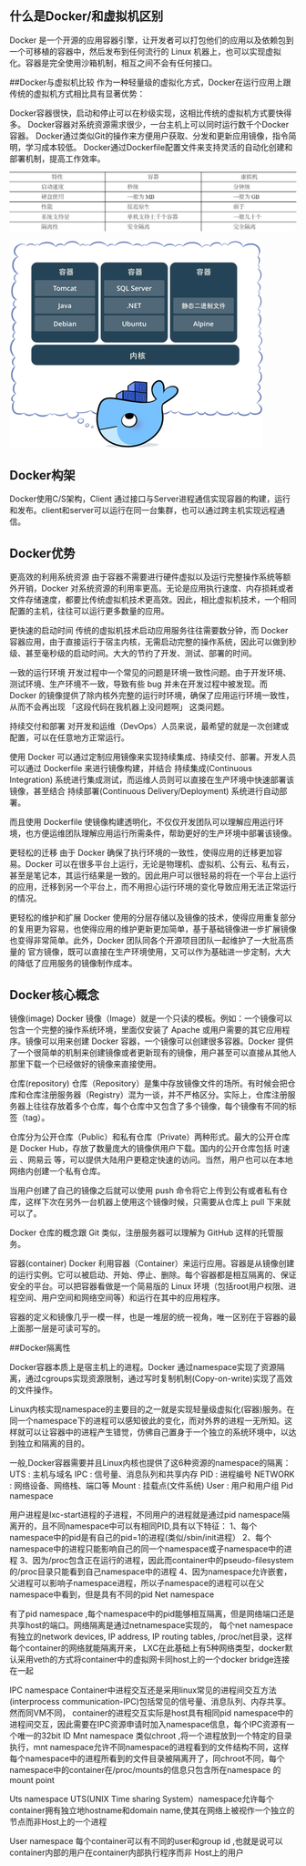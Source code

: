 ## 什么是Docker/和虚拟机区别

Docker 是一个开源的应用容器引擎，让开发者可以打包他们的应用以及依赖包到一个可移植的容器中，然后发布到任何流行的 Linux 机器上，也可以实现虚拟化。容器是完全使用沙箱机制，相互之间不会有任何接口。

##Docker与虚拟机比较
作为一种轻量级的虚拟化方式，Docker在运行应用上跟传统的虚拟机方式相比具有显著优势：

Docker容器很快，启动和停止可以在秒级实现，这相比传统的虚拟机方式要快得多。
Docker容器对系统资源需求很少，一台主机上可以同时运行数千个Docker容器。
Docker通过类似Git的操作来方便用户获取、分发和更新应用镜像，指令简明，学习成本较低。
Docker通过Dockerfile配置文件来支持灵活的自动化创建和部署机制，提高工作效率。

![](./img/docker1.jpg)

![](./img/docker2.png)

## Docker构架

Docker使用C/S架构，Client 通过接口与Server进程通信实现容器的构建，运行和发布。client和server可以运行在同一台集群，也可以通过跨主机实现远程通信。

## Docker优势

更高效的利用系统资源
由于容器不需要进行硬件虚拟以及运行完整操作系统等额外开销，Docker 对系统资源的利用率更高。无论是应用执行速度、内存损耗或者文件存储速度，都要比传统虚拟机技术更高效。因此，相比虚拟机技术，一个相同配置的主机，往往可以运行更多数量的应用。

更快速的启动时间
传统的虚拟机技术启动应用服务往往需要数分钟，而 Docker 容器应用，由于直接运行于宿主内核，无需启动完整的操作系统，因此可以做到秒级、甚至毫秒级的启动时间。大大的节约了开发、测试、部署的时间。

一致的运行环境
开发过程中一个常见的问题是环境一致性问题。由于开发环境、测试环境、生产环境不一致，导致有些 bug 并未在开发过程中被发现。而 Docker 的镜像提供了除内核外完整的运行时环境，确保了应用运行环境一致性，从而不会再出现 「这段代码在我机器上没问题啊」 这类问题。

持续交付和部署
对开发和运维（DevOps）人员来说，最希望的就是一次创建或配置，可以在任意地方正常运行。

使用 Docker 可以通过定制应用镜像来实现持续集成、持续交付、部署。开发人员可以通过 Dockerfile 来进行镜像构建，并结合 持续集成(Continuous Integration) 系统进行集成测试，而运维人员则可以直接在生产环境中快速部署该镜像，甚至结合 持续部署(Continuous Delivery/Deployment) 系统进行自动部署。

而且使用 Dockerfile 使镜像构建透明化，不仅仅开发团队可以理解应用运行环境，也方便运维团队理解应用运行所需条件，帮助更好的生产环境中部署该镜像。

更轻松的迁移
由于 Docker 确保了执行环境的一致性，使得应用的迁移更加容易。Docker 可以在很多平台上运行，无论是物理机、虚拟机、公有云、私有云，甚至是笔记本，其运行结果是一致的。因此用户可以很轻易的将在一个平台上运行的应用，迁移到另一个平台上，而不用担心运行环境的变化导致应用无法正常运行的情况。

更轻松的维护和扩展
Docker 使用的分层存储以及镜像的技术，使得应用重复部分的复用更为容易，也使得应用的维护更新更加简单，基于基础镜像进一步扩展镜像也变得非常简单。此外，Docker 团队同各个开源项目团队一起维护了一大批高质量的 官方镜像，既可以直接在生产环境使用，又可以作为基础进一步定制，大大的降低了应用服务的镜像制作成本。

## Docker核心概念

镜像(image)
Docker 镜像（Image）就是一个只读的模板。例如：一个镜像可以包含一个完整的操作系统环境，里面仅安装了 Apache 或用户需要的其它应用程序。镜像可以用来创建 Docker 容器，一个镜像可以创建很多容器。Docker 提供了一个很简单的机制来创建镜像或者更新现有的镜像，用户甚至可以直接从其他人那里下载一个已经做好的镜像来直接使用。

仓库(repository)
仓库（Repository）是集中存放镜像文件的场所。有时候会把仓库和仓库注册服务器（Registry）混为一谈，并不严格区分。实际上，仓库注册服务器上往往存放着多个仓库，每个仓库中又包含了多个镜像，每个镜像有不同的标签（tag）。

仓库分为公开仓库（Public）和私有仓库（Private）两种形式。最大的公开仓库是 Docker Hub，存放了数量庞大的镜像供用户下载。国内的公开仓库包括 时速云 、网易云 等，可以提供大陆用户更稳定快速的访问。当然，用户也可以在本地网络内创建一个私有仓库。

当用户创建了自己的镜像之后就可以使用 push 命令将它上传到公有或者私有仓库，这样下次在另外一台机器上使用这个镜像时候，只需要从仓库上 pull 下来就可以了。

Docker 仓库的概念跟 Git 类似，注册服务器可以理解为 GitHub 这样的托管服务。

容器(container)
Docker 利用容器（Container）来运行应用。容器是从镜像创建的运行实例。它可以被启动、开始、停止、删除。每个容器都是相互隔离的、保证安全的平台。可以把容器看做是一个简易版的 Linux 环境（包括root用户权限、进程空间、用户空间和网络空间等）和运行在其中的应用程序。

容器的定义和镜像几乎一模一样，也是一堆层的统一视角，唯一区别在于容器的最上面那一层是可读可写的。

##Docker隔离性

Docker容器本质上是宿主机上的进程。Docker 通过namespace实现了资源隔离，通过cgroups实现资源限制，通过写时复制机制(Copy-on-write)实现了高效的文件操作。

Linux内核实现namespace的主要目的之一就是实现轻量级虚拟化(容器)服务。在同一个namespace下的进程可以感知彼此的变化，而对外界的进程一无所知。这样就可以让容器中的进程产生错觉，仿佛自己置身于一个独立的系统环境中，以达到独立和隔离的目的。

一般,Docker容器需要并且Linux内核也提供了这6种资源的namespace的隔离：
UTS : 主机与域名
IPC : 信号量、消息队列和共享内存
PID : 进程编号
NETWORK : 网络设备、网络栈、端口等
Mount : 挂载点(文件系统)
User : 用户和用户组
Pid namespace

用户进程是lxc-start进程的子进程，不同用户的进程就是通过pid namespace隔离开的，且不同namespace中可以有相同PID,具有以下特征： 1、每个namespace中的pid是有自己的pid=1的进程(类似/sbin/init进程） 2、每个namespace中的进程只能影响自己的同一个namespace或子namespace中的进程 3、因为/proc包含正在运行的进程，因此而container中的pseudo-filesystem的/proc目录只能看到自己namespace中的进程 4、因为namespace允许嵌套，父进程可以影响子namespace进程，所以子namespace的进程可以在父namespace中看到，但是具有不同的pid
Net namespace

有了pid namespace ,每个namespace中的pid能够相互隔离，但是网络端口还是共享host的端口。网络隔离是通过netnamespace实现的， 每个net namespace有独立的network devices, IP address, IP routing tables, /proc/net目录，这样每个container的网络就能隔离开来， LXC在此基础上有5种网络类型，docker默认采用veth的方式将container中的虚拟网卡同host上的一个docker bridge连接在一起

IPC namespace Container中进程交互还是采用linux常见的进程间交互方法(interprocess communication-IPC)包括常见的信号量、消息队列、内存共享。然而同VM不同， container的进程交互实际是host具有相同pid namespace中的进程间交互，因此需要在IPC资源申请时加入namespace信息，每个IPC资源有一个唯一的32bit ID
Mnt namespace 类似chroot ,将一个进程放到一个特定的目录执行，mnt namespace允许不同namespace的进程看到的文件结构不同，这样每个namespace中的进程所看到的文件目录被隔离开了，同chroot不同，每个namespace中的container在/proc/mounts的信息只包含所在namespace 的mount point

Uts namespace UTS(UNIX Time sharing System）namespace允许每个container拥有独立地hostname和domain name,使其在网络上被视作一个独立的节点而非Host上的一个进程

User namespace 每个container可以有不同的user和group id ,也就是说可以container内部的用户在container内部执行程序而非 Host上的用户